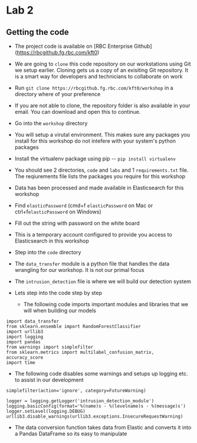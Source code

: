 # Lab 2

## Getting the code

* The project code is available on [RBC Enterprise Github] (https://rbcgithub.fg.rbc.com/kft0)

* We are going to `clone` this code repository on our workstations using Git we setup earlier. Cloning gets us a copy of an exisiting Git repository.
It is a smart way for developers and technicians to collaborate on work

* Run `git clone https://rbcgithub.fg.rbc.com/kft0/workshop` in a directory where of your preference

* If you are not able to clone, the repository folder is also available in your email. You can download and open this to continue.

* Go into the `workshop` directory

* You will setup a virutal environment. This makes sure any packages you install for this workshop do not intefere with your system's python packages

* Install the virtualenv package using pip -- `pip install virtualenv`

* You should see 2 directories, `code` and `labs` and 1 `requirements.txt` file. The reqiurements file lists the packages you require for this workshop

* Data has been processed and made available in Elasticsearch for this workshop

* Find `elasticPassword` (cmd+f `elasticPassword` on Mac or ctrl+f`elasticPassword` on Windows)

* Fill out the string with password on the white board

* This is a temporary account configured to provide you access to Elasticsearch in this workshop

* Step into the `code` directory

* The `data_transfer` module is a python file that handles the data wrangling for our workshop. It is not our primal focus

* The `intrusion_detection` file is where we will build our detection system


* Lets step into the code step by step

    * The following code imports important modules and libraries that we will when building our models

```
import data_transfer
from sklearn.ensemble import RandomForestClassifier
import urllib3
import logging
import pandas
from warnings import simplefilter
from sklearn.metrics import multilabel_confusion_matrix, accuracy_score
import time

```

   * The following code disables some warnings and setups up logging etc. to assist in our development
   
```
simplefilter(action='ignore', category=FutureWarning)

logger = logging.getLogger('intrusion_detection_module')
logging.basicConfig(format='%(name)s - %(levelname)s - %(message)s')
logger.setLevel(logging.DEBUG)
urllib3.disable_warnings(urllib3.exceptions.InsecureRequestWarning)

```

* The data conversion function takes data from Elastic and converts it into a Pandas DataFrame so its easy to manipulate


    